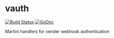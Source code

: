 vauth
=====

[![Build Status](https://travis-ci.org/rafecolton/vauth.svg?branch=master)](https://travis-ci.org/rafecolton/vauth)
[![GoDoc](https://godoc.org/github.com/rafecolton/vauth?status.png)](https://godoc.org/github.com/rafecolton/vauth)

Martini handlers for vender webhook authentication
